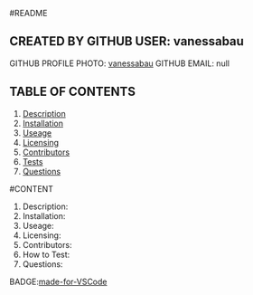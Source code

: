 #README 
## CREATED BY GITHUB USER: vanessabau
GITHUB PROFILE PHOTO: [vanessabau](https://avatars2.githubusercontent.com/u/59780981?v=4)
GITHUB EMAIL: null
## TABLE OF CONTENTS
1. [Description](#description)
2. [Installation](#Installation)
3. [Useage](#Useage)
4. [Licensing](#Licensing)
5. [Contributors](#Contributors)
6. [Tests](#Tests)
7. [Questions](#Questions)

#CONTENT
1. Description: 
2. Installation: 
3. Useage: 
4. Licensing: 
5. Contributors: 
6. How to Test: 
7. Questions: 

BADGE:[made-for-VSCode](https://img.shields.io/badge/Made%20for-VSCode-1f425f.svg)